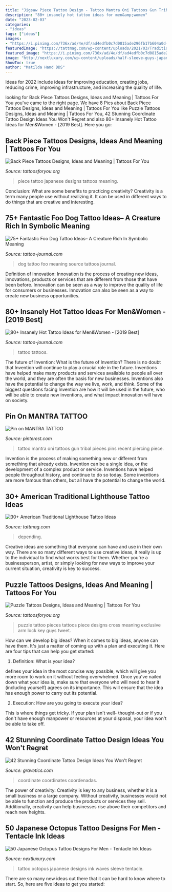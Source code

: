 ```yaml
---
title: "Jigsaw Piece Tattoo Design - Tattoo Mantra Oni Tattoos Gun Tribal Pieces Pins Recent Piercing Piece"
description: "80+ insanely hot tattoo ideas for men&amp;women"
date: "2023-02-03"
categories:
- "ideas"
tags: ["ideas"]
images:
- "https://i.pinimg.com/736x/ad/4e/df/ad4edfb0c7d0815ade296fb17b604a0d--mantra-tattoo-gun-tattoos.jpg"
featuredImage: "https://tattmag.com/wp-content/uploads/2021/03/Traditional-Lighthouse-Tattoo-5.jpg"
featured_image: "https://i.pinimg.com/736x/ad/4e/df/ad4edfb0c7d0815ade296fb17b604a0d--mantra-tattoo-gun-tattoos.jpg"
image: "http://nextluxury.com/wp-content/uploads/half-sleeve-guys-japanese-red-octopus-with-black-ink-ocean-waves-tattoo-design-ideas.jpg"
ShowToc: true
author: "Matilda Hand DDS"
---
```



Ideas for 2022 include ideas for improving education, creating jobs, reducing crime, improving infrastructure, and increasing the quality of life.

	

		
looking for Back Piece Tattoos Designs, Ideas and Meaning | Tattoos For You you've came to the right page. We have 8 Pics about Back Piece Tattoos Designs, Ideas and Meaning | Tattoos For You like Puzzle Tattoos Designs, Ideas and Meaning | Tattoos For You, 42 Stunning Coordinate Tattoo Design Ideas You Won&#039;t Regret and also 80+ Insanely Hot Tattoo Ideas for Men&amp;Women - [2019 Best]. Here you go:
		
    
## Back Piece Tattoos Designs, Ideas And Meaning | Tattoos For You

<img loading=lazy src="https://www.tattoosforyou.org/wp-content/uploads/2016/02/Japanese-Back-Piece-Tattoo.jpg" onerror="this.onerror=null;this.src='https://tse4.mm.bing.net/th?id=OIP.CmmTtkJJreojq0LuaMu_OAAAAA&amp;pid=15.1';" alt="Back Piece Tattoos Designs, Ideas and Meaning | Tattoos For You">

_Source: tattoosforyou.org_

>piece tattoo japanese designs tattoos meaning. 

	

Conclusion: What are some benefits to practicing creativity?
Creativity is a term many people use without realizing it. It can be used in different ways to do things that are creative and interesting.

    
## 75+ Fantastic Foo Dog Tattoo Ideas– A Creature Rich In Symbolic Meaning

<img loading=lazy src="https://tattoo-journal.com/wp-content/uploads/2016/08/Foo-Dog-Tattoo_-1.jpg" onerror="this.onerror=null;this.src='https://tse2.mm.bing.net/th?id=OIP.PVfc_IZibzfywIDkJkGj_AHaHa&amp;pid=15.1';" alt="75+ Fantastic Foo Dog Tattoo Ideas– A Creature Rich In Symbolic Meaning">

_Source: tattoo-journal.com_

>dog tattoo foo meaning source tattoos journal. 

	

Definition of innovation:
Innovation is the process of creating new ideas, innovations, products or services that are different from those that have been before. Innovation can be seen as a way to improve the quality of life for consumers or businesses. Innovation can also be seen as a way to create new business opportunities.

    
## 80+ Insanely Hot Tattoo Ideas For Men&amp;Women - [2019 Best]

<img loading=lazy src="https://tattoo-journal.com/wp-content/uploads/2017/08/Hot-Tattoos-8.jpg" onerror="this.onerror=null;this.src='https://tse1.mm.bing.net/th?id=OIP.2xxZPY4oQQlKiVzZc2h8gwHaGb&amp;pid=15.1';" alt="80+ Insanely Hot Tattoo Ideas for Men&amp;Women - [2019 Best]">

_Source: tattoo-journal.com_

>tattoo tattoos. 

	

The future of Invention: What is the future of Invention?
There is no doubt that Invention will continue to play a crucial role in the future. Inventions have helped make many products and services available to people all over the world, and they are often the basis for new businesses. Inventions also have the potential to change the way we live, work, and think. Some of the biggest questions facing Invention are how it will be used in the future, who will be able to create new inventions, and what impact innovation will have on society.

    
## Pin On MANTRA TATTOO

<img loading=lazy src="https://i.pinimg.com/736x/ad/4e/df/ad4edfb0c7d0815ade296fb17b604a0d--mantra-tattoo-gun-tattoos.jpg" onerror="this.onerror=null;this.src='https://tse1.mm.bing.net/th?id=OIP.WmMyptn6RTYuIIjkDQyQ4gHaJ3&amp;pid=15.1';" alt="Pin on MANTRA TATTOO">

_Source: pinterest.com_

>tattoo mantra oni tattoos gun tribal pieces pins recent piercing piece. 

	

Invention is the process of making something new or different from something that already exists. Invention can be a single idea, or the development of a complex product or service. Inventions have helped people throughout history, and continue to do so today. Some inventions are more famous than others, but all have the potential to change the world.

    
## 30+ American Traditional Lighthouse Tattoo Ideas

<img loading=lazy src="https://tattmag.com/wp-content/uploads/2021/03/Traditional-Lighthouse-Tattoo-5.jpg" onerror="this.onerror=null;this.src='https://tse2.mm.bing.net/th?id=OIP.Wn2T8BMThsH3zEJ0yH-kUAHaMI&amp;pid=15.1';" alt="30+ American Traditional Lighthouse Tattoo Ideas">

_Source: tattmag.com_

>depending. 

	

Creative ideas are something that everyone can have and use in their own way. There are so many different ways to use creative ideas, it really is up to the individual to find what works best for them. Whether you're a businessperson, artist, or simply looking for new ways to improve your current situation, creativity is key to success.

    
## Puzzle Tattoos Designs, Ideas And Meaning | Tattoos For You

<img loading=lazy src="https://www.tattoosforyou.org/wp-content/uploads/2016/03/Puzzle-Piece-Tattoo.jpg" onerror="this.onerror=null;this.src='https://tse3.mm.bing.net/th?id=OIP.rSGM0v86nAgndq1JDmXDJwHaHa&amp;pid=15.1';" alt="Puzzle Tattoos Designs, Ideas and Meaning | Tattoos For You">

_Source: tattoosforyou.org_

>puzzle tattoo pieces tattoos piece designs cross meaning exclusive arm lock key guys tweet. 

	

How can we develop big ideas?
When it comes to big ideas, anyone can have them. It's just a matter of coming up with a plan and executing it. Here are four tips that can help you get started:
1. Definition: What is your idea?

 defines your idea in the most concise way possible, which will give you more room to work on it without feeling overwhelmed. Once you've nailed down what your idea is, make sure that everyone who will need to hear it (including yourself) agrees on its importance. This will ensure that the idea has enough power to carry out its potential.

2. Execution: How are you going to execute your idea?

This is where things get tricky. If your plan isn't well- thought-out or if you don't have enough manpower or resources at your disposal, your idea won't be able to take off.

    
## 42 Stunning Coordinate Tattoo Design Ideas You Won&#039;t Regret

<img loading=lazy src="https://www.gravetics.com/wp-content/uploads/2017/03/A-simple-design-that-fits-right-on-the-ankle..jpg" onerror="this.onerror=null;this.src='https://tse3.mm.bing.net/th?id=OIP.1UgN8K2JFs6W4WkjFttvOAHaJ4&amp;pid=15.1';" alt="42 Stunning Coordinate Tattoo Design Ideas You Won&#039;t Regret">

_Source: gravetics.com_

>coordinate coordinates coordenadas. 

	

The power of creativity:
Creativity is key to any business, whether it is a small business or a large company. Without creativity, businesses would not be able to function and produce the products or services they sell. Additionally, creativity can help businesses rise above their competitors and reach new heights.

    
## 50 Japanese Octopus Tattoo Designs For Men - Tentacle Ink Ideas

<img loading=lazy src="http://nextluxury.com/wp-content/uploads/half-sleeve-guys-japanese-red-octopus-with-black-ink-ocean-waves-tattoo-design-ideas.jpg" onerror="this.onerror=null;this.src='https://tse1.mm.bing.net/th?id=OIP.ATTKj86rF6hyKYP6ddzRZAAAAA&amp;pid=15.1';" alt="50 Japanese Octopus Tattoo Designs For Men - Tentacle Ink Ideas">

_Source: nextluxury.com_

>tattoo octopus japanese designs ink waves sleeve tentacle. 

	

There are so many new ideas out there that it can be hard to know where to start. So, here are five ideas to get you started: 

